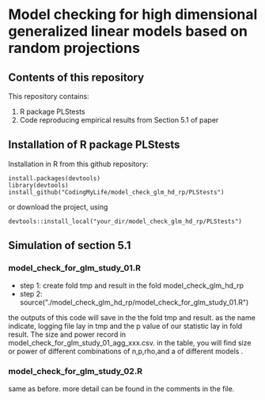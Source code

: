 # Model checking for high dimensional generalized linear models based on random projections

## Contents of this repository
This repository contains:
1. R package PLStests
2. Code reproducing empirical results from Section 5.1 of paper

## Installation of R package PLStests

Installation in R from this github repository:

```
install.packages(devtools)
library(devtools)
install_github("CodingMyLife/model_check_glm_hd_rp/PLStests")
```
or download the project, using 
```
devtools::install_local("your_dir/model_check_glm_hd_rp/PLStests")
```
## Simulation of section 5.1 

### model_check_for_glm_study_01.R

- step 1: create fold tmp and result in the fold model_check_glm_hd_rp
- step 2: source("./model_check_glm_hd_rp/model_check_for_glm_study_01.R")

the outputs of this code will save in the the fold tmp and result. as the name indicate, logging file lay in tmp and the p value of our statistic lay in fold result. The size and power record in model_check_for_glm_study_01_agg_xxx.csv. in the table, you will find size or power of different combinations of n,p,rho,and a of different models .

### model_check_for_glm_study_02.R

same as before. more detail can be found in the comments in the file.
